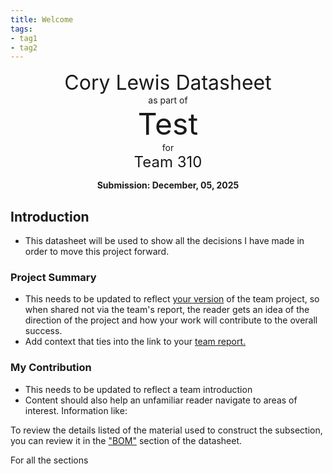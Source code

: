 ```yaml
---
title: Welcome
tags:
- tag1
- tag2
---
```

<center>
<font size= "6">Cory Lewis Datasheet</font><br>
as part of<br>
<font size= "8"> Test</font><br>
for<br>
<font size= "5"> Team 310 </font><br>

**Submission: December, 05, 2025**
</center>

## Introduction

* This datasheet will be used to show all the decisions I have made in order to move this project forward.

### Project Summary

* This needs to be updated to reflect <ins>your version</ins> of the team project, so when shared not via the team's report, the reader gets an idea of the direction of the project and how your work will contribute to the overall success.
* Add context that ties into the link to your [team report.](https://embedded-systems-design.github.io/EGR304TeamTemplate/)


### My Contribution

* This needs to be updated to reflect a team introduction
* Content should also help an unfamiliar reader navigate to areas of interest. Information like:

To review the details listed of the material used to construct the subsection, you can review it in the ["BOM"](https://embedded-systems-design.github.io/EGR304DataSheetTemplate/03-BOM/BOM/) section of the datasheet.

For all the sections
